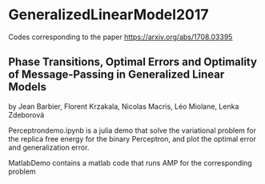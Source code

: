 # GeneralizedLinearModel2017
Codes corresponding to the paper https://arxiv.org/abs/1708.03395

## Phase Transitions, Optimal Errors and Optimality of Message-Passing in Generalized Linear Models
by Jean Barbier, Florent Krzakala, Nicolas Macris, Léo Miolane, Lenka Zdeborová

Perceptrondemo.ipynb is a julia demo that solve the variational problem for the replica free energy for the binary Perceptron, and plot the optimal error and generalization error.

MatlabDemo contains a matlab code that runs AMP for the corresponding problem
